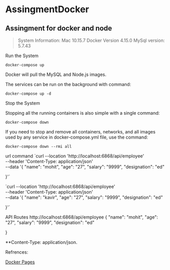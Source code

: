 # AssingmentDocker

## Assingment for docker and node

> System Information:
> Mac 10.15.7
> Docker Version 4.15.0
> MySql version: 5.7.43 


Run the System

`docker-compose up`


Docker will pull the MySQL and Node.js images.

The services can be run on the background with command:

`docker-compose up -d`


Stop the System

Stopping all the running containers is also simple with a single command:

`docker-compose down`

If you need to stop and remove all containers, networks, and all images used by any service in docker-compose.yml file, use the command:

`docker-compose down --rmi all`

url command
`curl --location 'http://localhost:6868/api/employee' \
--header 'Content-Type: application/json' \
--data '{
    "name": "mohit",
    "age":  "27",
    "salary": "9999",
    "designation": "ed"

}'`

`curl --location 'http://localhost:6868/api/employee' \
--header 'Content-Type: application/json' \
--data '{
    "name": "kavir",
    "age":  "27",
    "salary": "9999",
    "designation": "ed"

}'`




API Routes
http://localhost:6868/api/employee
{
    "name": "mohit",
    "age":  "27",
    "salary": "9999",
    "designation": "ed"

}

**Content-Type: application/json.




Refrences:

[Docker Pages](https://docs.docker.com/get-started/02_our_app/)
